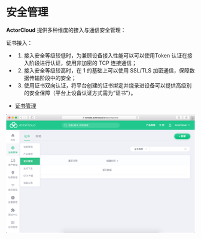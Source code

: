 # 安全管理

**ActorCloud** 提供多种维度的接入与通信安全管理：

证书接入：

- 1. 接入安全等级较低时，为兼顾设备接入性能可以可以使用Token 认证在接入阶段进行认证，使用非加密的 TCP 连接通信；
- 2. 接入安全等级较高时，在 1 的基础上可以使用 SSL/TLS 加密通信，保障数据传输阶段中的安全；
- 3. 使用证书双向认证，将平台创建的证书绑定并烧录进设备可以提供高级别的安全保障（平台上设备认证方式需为“证书”）。

- [证书管理](./certs.md)

![init_security](_assets/init_security.png)
